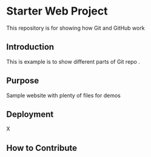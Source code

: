 # Starter Web Project

This repository is for showing how Git and GitHub work

## Introduction


This is example is to show different parts of Git repo .
## Purpose

Sample website with plenty of files for demos

## Deployment

X

## How to Contribute
